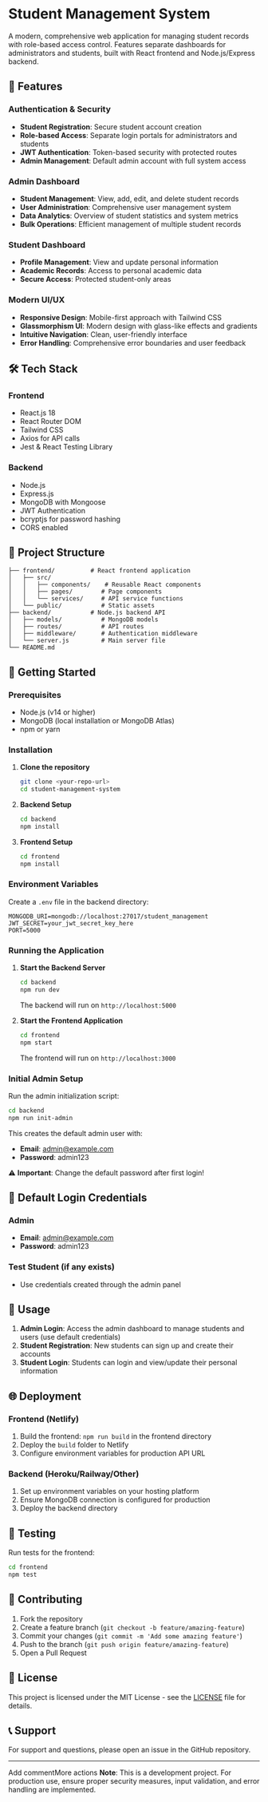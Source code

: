 # Student Management System

A modern, comprehensive web application for managing student records with role-based access control. Features separate dashboards for administrators and students, built with React frontend and Node.js/Express backend.

## 🚀 Features

### Authentication & Security
- **Student Registration**: Secure student account creation
- **Role-based Access**: Separate login portals for administrators and students
- **JWT Authentication**: Token-based security with protected routes
- **Admin Management**: Default admin account with full system access

### Admin Dashboard
- **Student Management**: View, add, edit, and delete student records
- **User Administration**: Comprehensive user management system
- **Data Analytics**: Overview of student statistics and system metrics
- **Bulk Operations**: Efficient management of multiple student records

### Student Dashboard
- **Profile Management**: View and update personal information
- **Academic Records**: Access to personal academic data
- **Secure Access**: Protected student-only areas

### Modern UI/UX
- **Responsive Design**: Mobile-first approach with Tailwind CSS
- **Glassmorphism UI**: Modern design with glass-like effects and gradients
- **Intuitive Navigation**: Clean, user-friendly interface
- **Error Handling**: Comprehensive error boundaries and user feedback

## 🛠️ Tech Stack

### Frontend
- React.js 18
- React Router DOM
- Tailwind CSS
- Axios for API calls
- Jest & React Testing Library

### Backend
- Node.js
- Express.js
- MongoDB with Mongoose
- JWT Authentication
- bcryptjs for password hashing
- CORS enabled

## 📁 Project Structure

```
├── frontend/          # React frontend application
│   ├── src/
│   │   ├── components/    # Reusable React components
│   │   ├── pages/        # Page components
│   │   └── services/     # API service functions
│   └── public/           # Static assets
├── backend/           # Node.js backend API
│   ├── models/           # MongoDB models
│   ├── routes/           # API routes
│   ├── middleware/       # Authentication middleware
│   └── server.js         # Main server file
└── README.md
```

## 🚦 Getting Started

### Prerequisites
- Node.js (v14 or higher)
- MongoDB (local installation or MongoDB Atlas)
- npm or yarn

### Installation

1. **Clone the repository**
   ```bash
   git clone <your-repo-url>
   cd student-management-system
   ```

2. **Backend Setup**
   ```bash
   cd backend
   npm install
   ```

3. **Frontend Setup**
   ```bash
   cd frontend
   npm install
   ```

### Environment Variables

Create a `.env` file in the backend directory:

```env
MONGODB_URI=mongodb://localhost:27017/student_management
JWT_SECRET=your_jwt_secret_key_here
PORT=5000
```

### Running the Application

1. **Start the Backend Server**
   ```bash
   cd backend
   npm run dev
   ```
   The backend will run on `http://localhost:5000`

2. **Start the Frontend Application**
   ```bash
   cd frontend
   npm start
   ```
   The frontend will run on `http://localhost:3000`

### Initial Admin Setup

Run the admin initialization script:
```bash
cd backend
npm run init-admin
```

This creates the default admin user with:
- **Email**: admin@example.com
- **Password**: admin123

⚠️ **Important**: Change the default password after first login!

## 🔐 Default Login Credentials

### Admin
- **Email**: admin@example.com
- **Password**: admin123

### Test Student (if any exists)
- Use credentials created through the admin panel

## 📱 Usage

1. **Admin Login**: Access the admin dashboard to manage students and users (use default credentials)
2. **Student Registration**: New students can sign up and create their accounts
3. **Student Login**: Students can login and view/update their personal information

## 🌐 Deployment

### Frontend (Netlify)
1. Build the frontend: `npm run build` in the frontend directory
2. Deploy the `build` folder to Netlify
3. Configure environment variables for production API URL

### Backend (Heroku/Railway/Other)
1. Set up environment variables on your hosting platform
2. Ensure MongoDB connection is configured for production
3. Deploy the backend directory

## 🧪 Testing

Run tests for the frontend:
```bash
cd frontend
npm test
```

## 🤝 Contributing

1. Fork the repository
2. Create a feature branch (`git checkout -b feature/amazing-feature`)
3. Commit your changes (`git commit -m 'Add some amazing feature'`)
4. Push to the branch (`git push origin feature/amazing-feature`)
5. Open a Pull Request

## 📄 License

This project is licensed under the MIT License - see the [LICENSE](LICENSE) file for details.

## 📞 Support

For support and questions, please open an issue in the GitHub repository.

---
Add commentMore actions
**Note**: This is a development project. For production use, ensure proper security measures, input validation, and error handling are implemented.